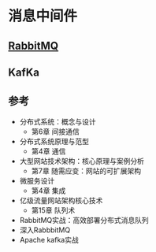 # 消息中间件



##  [RabbitMQ](rabbitmq/README.md)


##  KafKa


##  参考
- 分布式系统：概念与设计
  - 第6章 间接通信
- 分布式系统原理与范型
  - 第4章 通信
- 大型网站技术架构：核心原理与案例分析
  - 第7章 随需应变：网站的可扩展架构
- 微服务设计
  - 第4章 集成
- 亿级流量网站架构核心技术
  - 第15章 队列术
- RabbitMQ实战：高效部署分布式消息队列
- 深入RabbbitMQ
- Apache kafka实战

